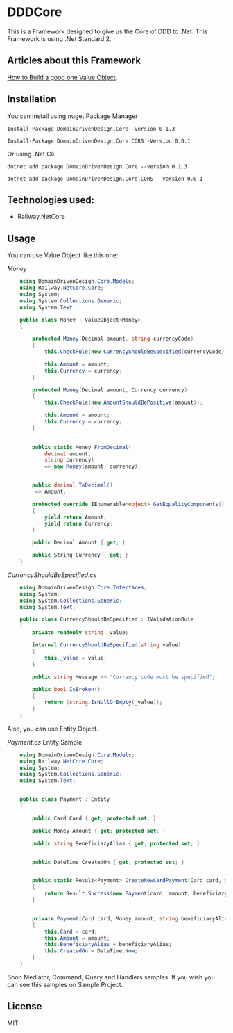 # DDDCore

This is a Framework designed to give us the Core of DDD to .Net. This Framework is using .Net Standard 2.


## Articles about this Framework

[How to Build a good one Value Object](https://medium.com/@carlosbueno.kinder/how-to-building-a-good-one-value-object-57b1c7d2c5f0).


## Installation

You can install using nuget Package Manager

```
Install-Package DomainDrivenDesign.Core -Version 0.1.3
```

```
Install-Package DomainDrivenDesign.Core.CQRS -Version 0.0.1
```


Or using .Net Cli


```
dotnet add package DomainDrivenDesign.Core --version 0.1.3
```

```
dotnet add package DomainDrivenDesign.Core.CQRS --version 0.0.1
```

## Technologies used:

- Railway.NetCore

## Usage

You can use Value Object like this one:

*Money* 

```csharp
    using DomainDrivenDesign.Core.Models;
    using Railway.NetCore.Core;
    using System;
    using System.Collections.Generic;
    using System.Text;

    public class Money : ValueObject<Money>
    {

        protected Money(Decimal amount, string currencyCode)
        {
            this.CheckRule(new CurrencyShouldBeSpecified(currencyCode));

            this.Amount = amount;
            this.Currency = currency;
        }

        protected Money(Decimal amount, Currency currency)
        {
            this.CheckRule(new AmountShouldBePositive(amount));

            this.Amount = amount;
            this.Currency = currency;
        }

   
        public static Money FromDecimal(
            decimal amount,
            string currency)
            => new Money(amount, currency);


        public decimal ToDecimal()
         => Amount;

        protected override IEnumerable<object> GetEqualityComponents()
        {
            yield return Amount;
            yield return Currency;
        }

        public Decimal Amount { get; }

        public String Currency { get; }
    }
```
*CurrencyShouldBeSpecified.cs*

```csharp
    using DomainDrivenDesign.Core.Interfaces;
    using System;
    using System.Collections.Generic;
    using System.Text;

    public class CurrencyShouldBeSpecified : IValidationRule
    {
        private readonly string _value;

        internal CurrencyShouldBeSpecified(string value)
        {
            this._value = value;
        }

        public string Message => "Currency code must be specified";

        public bool IsBroken()
        {
            return (string.IsNullOrEmpty(_value));
        }
    }
```


Also, you can use Entity Object.

*Payment.cs* Entity Sample

```csharp
    using DomainDrivenDesign.Core.Models;
    using Railway.NetCore.Core;
    using System;
    using System.Collections.Generic;
    using System.Text;


    public class Payment : Entity
    {

        public Card Card { get; protected set; }

        public Money Amount { get; protected set; }

        public string BeneficiaryAlias { get; protected set; }


        public DateTime CreatedOn { get; protected set; }


        public static Result<Payment> CreateNewCardPayment(Card card, Money amount, string beneficiaryAlias)
        {
            return Result.Success(new Payment(card, amount, beneficiaryAlias));
        }


        private Payment(Card card, Money amount, string beneficiaryAlias) : base()
        {
            this.Card = card;
            this.Amount = amount;
            this.BeneficiaryAlias = beneficiaryAlias;
            this.CreatedOn = DateTime.Now;
        }
    }
```
Soon Mediator, Command, Query and Handlers samples.
If you wish you can see this samples on Sample Project.

## License

MIT
